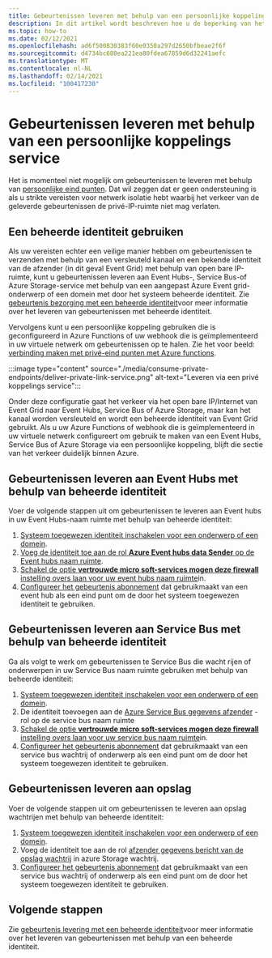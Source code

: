 ```yaml
---
title: Gebeurtenissen leveren met behulp van een persoonlijke koppelings service
description: In dit artikel wordt beschreven hoe u de beperking van het gebruik van een persoonlijke koppelings service kunt omzeilen.
ms.topic: how-to
ms.date: 02/12/2021
ms.openlocfilehash: ad6f500830383f60e0350a297d2650bfbeae2f6f
ms.sourcegitcommit: d4734bc680ea221ea80fdea67859d6d32241aefc
ms.translationtype: MT
ms.contentlocale: nl-NL
ms.lasthandoff: 02/14/2021
ms.locfileid: "100417230"
---
```

# <a name="deliver-events-using-private-link-service"></a>Gebeurtenissen leveren met behulp van een persoonlijke koppelings service
Het is momenteel niet mogelijk om gebeurtenissen te leveren met behulp van [persoonlijke eind punten](../private-link/private-endpoint-overview.md). Dat wil zeggen dat er geen ondersteuning is als u strikte vereisten voor netwerk isolatie hebt waarbij het verkeer van de geleverde gebeurtenissen de privé-IP-ruimte niet mag verlaten. 

## <a name="use-managed-identity"></a>Een beheerde identiteit gebruiken
Als uw vereisten echter een veilige manier hebben om gebeurtenissen te verzenden met behulp van een versleuteld kanaal en een bekende identiteit van de afzender (in dit geval Event Grid) met behulp van open bare IP-ruimte, kunt u gebeurtenissen leveren aan Event Hubs-, Service Bus-of Azure Storage-service met behulp van een aangepast Azure Event grid-onderwerp of een domein met door het systeem beheerde identiteit. Zie [gebeurtenis bezorging met een beheerde identiteit](managed-service-identity.md)voor meer informatie over het leveren van gebeurtenissen met beheerde identiteit. 

Vervolgens kunt u een persoonlijke koppeling gebruiken die is geconfigureerd in Azure Functions of uw webhook die is geïmplementeerd in uw virtuele netwerk om gebeurtenissen op te halen. Zie het voor beeld: [verbinding maken met privé-eind punten met Azure functions](/samples/azure-samples/azure-functions-private-endpoints/connect-to-private-endpoints-with-azure-functions/).


:::image type="content" source="./media/consume-private-endpoints/deliver-private-link-service.png" alt-text="Leveren via een privé koppelings service":::


Onder deze configuratie gaat het verkeer via het open bare IP/Internet van Event Grid naar Event Hubs, Service Bus of Azure Storage, maar kan het kanaal worden versleuteld en wordt een beheerde identiteit van Event Grid gebruikt. Als u uw Azure Functions of webhook die is geïmplementeerd in uw virtuele netwerk configureert om gebruik te maken van een Event Hubs, Service Bus of Azure Storage via een persoonlijke koppeling, blijft die sectie van het verkeer duidelijk binnen Azure.

## <a name="deliver-events-to-event-hubs-using-managed-identity"></a>Gebeurtenissen leveren aan Event Hubs met behulp van beheerde identiteit
Voer de volgende stappen uit om gebeurtenissen te leveren aan Event hubs in uw Event Hubs-naam ruimte met behulp van beheerde identiteit:

1. [Systeem toegewezen identiteit inschakelen voor een onderwerp of een domein](managed-service-identity.md#create-a-custom-topic-or-domain-with-an-identity). 
1. [Voeg de identiteit toe aan de rol **Azure Event hubs data Sender** op de Event hubs naam ruimte](../event-hubs/authenticate-managed-identity.md#to-assign-azure-roles-using-the-azure-portal).
1. [Schakel de optie **vertrouwde micro soft-services mogen deze firewall** instelling overs laan voor uw event hubs naam ruimte](../event-hubs/event-hubs-service-endpoints.md#trusted-microsoft-services)in. 
1. [Configureer het gebeurtenis abonnement](managed-service-identity.md#create-event-subscriptions-that-use-an-identity) dat gebruikmaakt van een event hub als een eind punt om de door het systeem toegewezen identiteit te gebruiken.

## <a name="deliver-events-to-service-bus-using-managed-identity"></a>Gebeurtenissen leveren aan Service Bus met behulp van beheerde identiteit
Ga als volgt te werk om gebeurtenissen te Service Bus die wacht rijen of onderwerpen in uw Service Bus naam ruimte gebruiken met behulp van beheerde identiteit:

1. [Systeem toegewezen identiteit inschakelen voor een onderwerp of een domein](managed-service-identity.md#create-a-custom-topic-or-domain-with-an-identity). 
1. De identiteit toevoegen aan de [Azure Service Bus gegevens afzender](/service-bus-messaging/service-bus-managed-service-identity.md#azure-built-in-roles-for-azure-service-bus) -rol op de service bus naam ruimte
1. [Schakel de optie **vertrouwde micro soft-services mogen deze firewall** instelling overs laan voor uw service bus naam ruimte](../service-bus-messaging/service-bus-service-endpoints.md#trusted-microsoft-services)in. 
1. [Configureer het gebeurtenis abonnement](managed-service-identity.md#create-event-subscriptions-that-use-an-identity) dat gebruikmaakt van een service bus wachtrij of onderwerp als een eind punt om de door het systeem toegewezen identiteit te gebruiken.

## <a name="deliver-events-to-storage"></a>Gebeurtenissen leveren aan opslag 
Voer de volgende stappen uit om gebeurtenissen te leveren aan opslag wachtrijen met behulp van beheerde identiteit:

1. [Systeem toegewezen identiteit inschakelen voor een onderwerp of een domein](managed-service-identity.md#create-a-custom-topic-or-domain-with-an-identity).
1. Voeg de identiteit toe aan de rol [afzender gegevens bericht van de opslag wachtrij](../storage/common/storage-auth-aad-rbac-portal.md) in azure Storage wachtrij.
1. [Configureer het gebeurtenis abonnement](managed-service-identity.md#create-event-subscriptions-that-use-an-identity) dat gebruikmaakt van een service bus wachtrij of onderwerp als een eind punt om de door het systeem toegewezen identiteit te gebruiken.


## <a name="next-steps"></a>Volgende stappen
Zie [gebeurtenis levering met een beheerde identiteit](managed-service-identity.md)voor meer informatie over het leveren van gebeurtenissen met behulp van een beheerde identiteit. 
